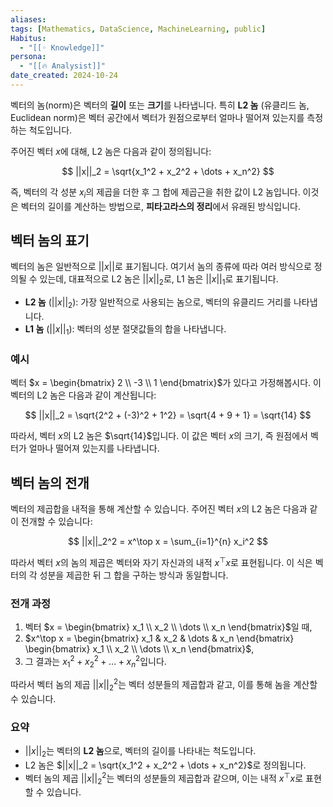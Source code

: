```yaml
---
aliases:
tags: [Mathematics, DataScience, MachineLearning, public]
Habitus:
  - "[[◦ Knowledge]]"
persona:
  - "[[🔥 Analysist]]"
date_created: 2024-10-24
---
```



벡터의 놈(norm)은 벡터의 **길이** 또는 **크기**를 나타냅니다. 특히 **L2 놈** (유클리드 놈, Euclidean norm)은 벡터 공간에서 벡터가 원점으로부터 얼마나 떨어져 있는지를 측정하는 척도입니다.

주어진 벡터 $x$에 대해, L2 놈은 다음과 같이 정의됩니다:

$$
||x||_2 = \sqrt{x_1^2 + x_2^2 + \dots + x_n^2}
$$

즉, 벡터의 각 성분 $x_i$의 제곱을 더한 후 그 합에 제곱근을 취한 값이 L2 놈입니다. 이것은 벡터의 길이를 계산하는 방법으로, **피타고라스의 정리**에서 유래된 방식입니다.

## 벡터 놈의 표기

벡터의 놈은 일반적으로 $||x||$로 표기됩니다. 여기서 놈의 종류에 따라 여러 방식으로 정의될 수 있는데, 대표적으로 L2 놈은 $||x||_2$로, L1 놈은 $||x||_1$로 표기됩니다.

- **L2 놈** ($||x||_2$): 가장 일반적으로 사용되는 놈으로, 벡터의 유클리드 거리를 나타냅니다.
- **L1 놈** ($||x||_1$): 벡터의 성분 절댓값들의 합을 나타냅니다.

### 예시

벡터 $x = \begin{bmatrix} 2 \\ -3 \\ 1 \end{bmatrix}$가 있다고 가정해봅시다. 이 벡터의 L2 놈은 다음과 같이 계산됩니다:

$$
||x||_2 = \sqrt{2^2 + (-3)^2 + 1^2} = \sqrt{4 + 9 + 1} = \sqrt{14}
$$

따라서, 벡터 $x$의 L2 놈은 $\sqrt{14}$입니다. 이 값은 벡터 $x$의 크기, 즉 원점에서 벡터가 얼마나 떨어져 있는지를 나타냅니다.

## 벡터 놈의 전개

벡터의 제곱합을 내적을 통해 계산할 수 있습니다. 주어진 벡터 $x$의 L2 놈은 다음과 같이 전개할 수 있습니다:

$$
||x||_2^2 = x^\top x = \sum_{i=1}^{n} x_i^2
$$

따라서 벡터 $x$의 놈의 제곱은 벡터와 자기 자신과의 내적 $x^\top x$로 표현됩니다. 이 식은 벡터의 각 성분을 제곱한 뒤 그 합을 구하는 방식과 동일합니다.

### 전개 과정

1. 벡터 $x = \begin{bmatrix} x_1 \\ x_2 \\ \dots \\ x_n \end{bmatrix}$일 때,
2. $x^\top x = \begin{bmatrix} x_1 & x_2 & \dots & x_n \end{bmatrix} \begin{bmatrix} x_1 \\ x_2 \\ \dots \\ x_n \end{bmatrix}$,
3. 그 결과는 $x_1^2 + x_2^2 + \dots + x_n^2$입니다.

따라서 벡터 놈의 제곱 $||x||_2^2$는 벡터 성분들의 제곱합과 같고, 이를 통해 놈을 계산할 수 있습니다.


### 요약

- $||x||_2$는 벡터의 **L2 놈**으로, 벡터의 길이를 나타내는 척도입니다.
- L2 놈은 $||x||_2 = \sqrt{x_1^2 + x_2^2 + \dots + x_n^2}$로 정의됩니다.
- 벡터 놈의 제곱 $||x||_2^2$는 벡터의 성분들의 제곱합과 같으며, 이는 내적 $x^\top x$로 표현할 수 있습니다.
